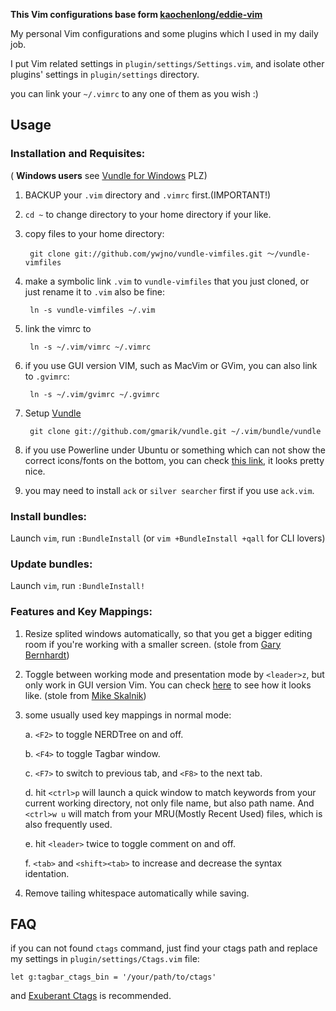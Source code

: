 **This Vim configurations base form [kaochenlong/eddie-vim](https://github.com/kaochenlong/eddie-vim)**

My personal Vim configurations and some plugins which I used in my daily job.

I put Vim related settings in `plugin/settings/Settings.vim`, and isolate other plugins' settings in `plugin/settings` directory.

you can link your `~/.vimrc` to any one of them as you wish :)

## Usage

### Installation and Requisites:
( **Windows users** see [Vundle for Windows](https://github.com/gmarik/vundle/wiki/Vundle-for-Windows) PLZ)

1. BACKUP your `.vim` directory and `.vimrc` first.(IMPORTANT!)

2. `cd ~` to change directory to your home directory if your like.

3. copy files to your home directory:

        git clone git://github.com/ywjno/vundle-vimfiles.git ～/vundle-vimfiles

4. make a symbolic link `.vim` to `vundle-vimfiles` that you just cloned, or just rename it to `.vim` also be fine:

        ln -s vundle-vimfiles ~/.vim

5. link the vimrc to

        ln -s ~/.vim/vimrc ~/.vimrc

6. if you use GUI version VIM, such as MacVim or GVim, you can also link to `.gvimrc`:

        ln -s ~/.vim/gvimrc ~/.gvimrc

7. Setup [Vundle](https://github.com/gmarik/vundle)

        git clone git://github.com/gmarik/vundle.git ~/.vim/bundle/vundle

8. if you use Powerline under Ubuntu or something which can not show the correct icons/fonts on the bottom, you can check [this link](https://github.com/scotu/ubuntu-mono-powerline), it looks pretty nice.

9. you may need to install `ack` or `silver searcher` first if you use `ack.vim`.

### Install bundles:

Launch `vim`, run `:BundleInstall`  (or `vim +BundleInstall +qall` for CLI lovers)

### Update bundles:

Launch `vim`, run `:BundleInstall!`

### Features and Key Mappings:

1. Resize splited windows automatically, so that you  get a bigger editing room if you're working with a smaller screen. (stole from [Gary Bernhardt](https://github.com/garybernhardt))

2. Toggle between working mode and presentation mode by `<leader>z`, but only work in GUI version Vim. You can check [here](http://blog.eddie.com.tw/2012/03/14/switch-to-presentation-mode/) to see how it looks like. (stole from [Mike Skalnik](https://github.com/skalnik))

3. some usually used key mappings in normal mode:

    a. `<F2>` to toggle NERDTree on and off.

    b. `<F4>` to toggle Tagbar window.

    c. `<F7>` to switch to previous tab, and `<F8>` to the next tab.

    d. hit `<ctrl>p` will launch a quick window to match keywords from your current working directory, not only file name, but also path name. And `<ctrl>w u` will match from your MRU(Mostly Recent Used) files, which is also frequently used.

    e. hit `<leader>` twice to toggle comment on and off.

    f. `<tab>` and `<shift><tab>` to increase and decrease the syntax identation.

4. Remove tailing whitespace automatically while saving.

## FAQ

if you can not found `ctags` command, just find your ctags path and replace my settings in `plugin/settings/Ctags.vim` file:

    let g:tagbar_ctags_bin = '/your/path/to/ctags'

and [Exuberant Ctags](http://ctags.sourceforge.net/) is recommended.
